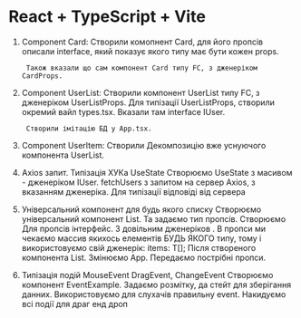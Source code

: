 # React + TypeScript + Vite

1) Component Card: 
		Створили комопнент Card, для його пропсів описали interface, який показує якого типу має бути кожен props. 

		Також вказали що сам компонент Card типу FC, з дженеріком CardProps.
2) Component UserList:
		Створили компонент UserList типу FC, з дженеріком UserListProps. 
		Для типізації UserListProps, створили окремий вайл types.tsx. Вказали там interface IUser. 

		Створили імітацію БД у App.tsx. 
3) Component UserItem: 
		Створили Декомпозицію вже уснуючого компонента  UserList.

4) Axios запит. Типізація ХУКа UseState
		Створюємо UseState з масивом - дженеріком IUser.
		fetchUsers з запитом на сервер Axios, з вказанням дженеріка. Для типізації відповіді від сервера 
5) Універсальний компонент для будь якого списку 
		Створюємо універсальний компонент List. Та задаємо тип пропсів. 
		Створюємо Для пропсів інтерфейс. З довільним дженеріков  <T>. В пропси ми чекаємо массив якихось елементів БУДЬ ЯКОГО типу, тому і використовуємо свій дженерік: items: T[];
		Після створеного компонента List. Змінюємо App. Передаємо пострібні пропси. 
6) Типізація подій MouseEvent DragEvent, ChangeEvent
		Створюємо компонент EventExample.
		Задаємо розмітку, да стейт для зберігання данних.
		Використовуємо для слухачів правильну event.
		Накидуємо всі події для драг енд дроп 


	